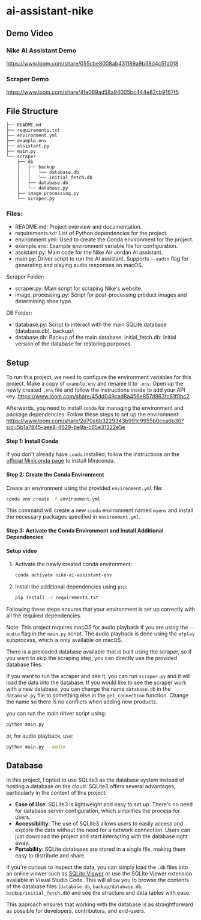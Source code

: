# ai-assistant-nike
## Demo Video
### Nike AI Assistant Demo
https://www.loom.com/share/055cbe8008ab431189a9b38d4c51d018
### Scraper Demo
https://www.loom.com/share/4fe069ad58a94005bc444e82cb9167f5
## File Structure
```
├── README.md
├── requirements.txt
├── environment.yml
├── example.env
├── assistant.py
├── main.py
└── scraper
    ├── db
    │   ├── backup
    │   │   └── database.db
    |   │   └── initial_fetch.db
    │   ├── database.db
    │   └── database.py
    ├── image_processing.py
    └── scraper.py
```
### Files:
- README.md: Project overview and documentation.
- requirements.txt: List of Python dependencies for the project.
- environment.yml: Used to create the Conda environment for the project.
- example.env: Example environment variable file for configuration.
- assistant.py: Main code for the Nike Air Jordan AI assistant.
- main.py: Driver script to run the AI assistant. Supports `--audio` flag for generating and playing audio responses on macOS.

Scraper Folder:
- scraper.py: Main script for scraping Nike's website.
- image_processing.py: Script for post-processing product images and determining shoe type.

DB Folder:
- database.py: Script to interact with the main SQLite database (database.db).
backup/:
- database.db: Backup of the main database.
initial_fetch.db: Initial version of the database for restoring purposes.


## Setup
To run this project, we need to configure the environment variables for this project. Make a copy of `example.env` and rename it to `.env`. Open up the newly created `.env` file and follow the instructions inside to add your API key.
https://www.loom.com/share/45dd049cad8a456e857d863fc81f0bc2

Afterwards, you need to install `conda` for managing the environment and package dependencies. Follow these steps to set up the environment:
https://www.loom.com/share/2d70e6b3229343b991c9955b0cea6b30?sid=5b1a7845-aee8-4629-be9a-c65e31222e5e

#### Step 1: Install Conda

If you don't already have `conda` installed, follow the instructions on the [official Miniconda page](https://docs.conda.io/en/latest/miniconda.html) to install Miniconda.

#### Step 2: Create the Conda Environment

Create an environment using the provided `environment.yml` file:

```sh
conda env create -f environment.yml
```

This command will create a new `conda` environment named `myenv` and install the necessary packages specified in `environment.yml`.

#### Step 3: Activate the Conda Environment and Install Additional Dependencies

#### Setup video

1. Activate the newly created conda environment:

    ```sh
    conda activate nike-ai-assistant-env
    ```

2. Install the additional dependencies using `pip`:

    ```sh
    pip install -r requirements.txt
    ```

Following these steps ensures that your environment is set up correctly with all the required dependencies.

Note: This project requires macOS for audio playback if you are using the `--audio` flag in the `main.py` script. The audio playback is done using the `afplay` subprocess, which is only available on macOS.

There is a preloaded database available that is built using the scraper, so if you want to skip the scraping step, you can directly use the provided database files.

If you want to run the scraper and see it, you can run `scraper.py` and it will load the data into the database. If you would like to see the scraper work with a new database, you can change the name `database.db` in the `database.py` file to something else in the `get_connection` function. Change the name so there is no conflicts when adding new products.

you can run the main driver script using:
```bash
python main.py
```
or, for audio playback, use:
```bash
python main.py --audio
```

## Database

In this project, I opted to use SQLite3 as the database system instead of hosting a database on the cloud. SQLite3 offers several advantages, particularly in the context of this project:

- **Ease of Use**: SQLite3 is lightweight and easy to set up. There's no need for database server configuration, which simplifies the process for users.
- **Accessibility**: The use of SQLite3 allows users to easily access and explore the data without the need for a network connection. Users can just download the project and start interacting with the database right away.
- **Portability**: SQLite databases are stored in a single file, making them easy to distribute and share.

If you're curious to inspect the data, you can simply load the `.db` files into an online viewer such as [SQLite Viewer](https://sqliteviewer.app/) or use the SQLite Viewer extension available in Visual Studio Code. This will allow you to browse the contents of the database files (`database.db`, `backup/database.db`, `backup/initial_fetch.db`) and see the structure and data tables with ease.

This approach ensures that working with the database is as straightforward as possible for developers, contributors, and end-users.
